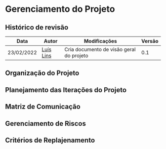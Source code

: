 # Gerenciamento do Projeto

## Histórico de revisão
| Data       | Autor                                        | Modificações                      | Versão |
| ---------- | -------------------------------------------- | --------------------------------- | ------ |
| 23/02/2022 | [Luís Lins](https://github.com/luisgaboardi) | Cria documento de visão geral do projeto | 0.1 |

## Organização do Projeto

## Planejamento das Iterações do Projeto

## Matriz de Comunicação

## Gerenciamento de Riscos

## Critérios de Replajenamento